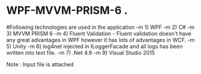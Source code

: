 # WPF-MVVM-PRISM-6 . 
#Following technologies  are used in the application
-m 1) WPF
-m 2) C#
-m  3) MVVM PRISM 6
-m  4) Fluent Validation - Fluent validation doesn't have any great advantages in WPF however it has lots of advantages in WCF.
-m  5) Unity
-m  6) log4net injected in ILoggerFacade and all logs has been written into text file.
-m  7) .Net 4.6
-m  9) Visual Studio 2015
  
  Note : Input file is attached
